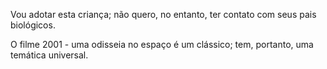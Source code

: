 Vou adotar esta criança; não quero, no entanto, ter contato com seus pais biológicos.

O filme 2001 - uma odisseia no espaço é um clássico; tem, portanto, uma temática universal.